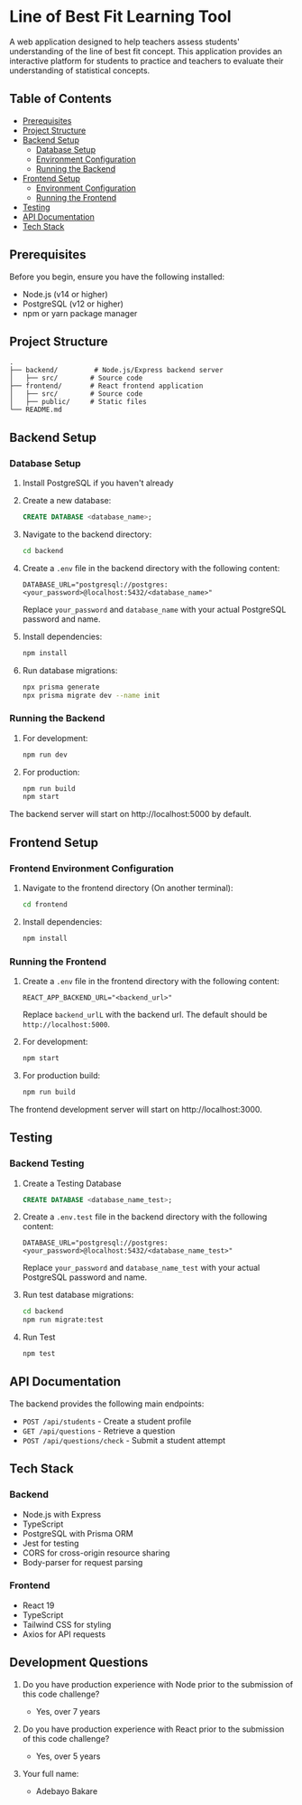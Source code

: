 # Line of Best Fit Learning Tool

A web application designed to help teachers assess students' understanding of the line of best fit concept. This application provides an interactive platform for students to practice and teachers to evaluate their understanding of statistical concepts.

## Table of Contents
- [Prerequisites](#prerequisites)
- [Project Structure](#project-structure)
- [Backend Setup](#backend-setup)
  - [Database Setup](#database-setup)
  - [Environment Configuration](#environment-configuration)
  - [Running the Backend](#running-the-backend)
- [Frontend Setup](#frontend-setup)
  - [Environment Configuration](#frontend-environment-configuration)
  - [Running the Frontend](#running-the-frontend)
- [Testing](#testing)
- [API Documentation](#api-documentation)
- [Tech Stack](#tech-stack)

## Prerequisites

Before you begin, ensure you have the following installed:
- Node.js (v14 or higher)
- PostgreSQL (v12 or higher)
- npm or yarn package manager

## Project Structure

```
.
├── backend/         # Node.js/Express backend server
│   ├── src/        # Source code
├── frontend/       # React frontend application
│   ├── src/        # Source code
│   ├── public/     # Static files
└── README.md
```

## Backend Setup

### Database Setup

1. Install PostgreSQL if you haven't already
2. Create a new database:
   ```sql
   CREATE DATABASE <database_name>;
   ```

3. Navigate to the backend directory:
   ```bash
   cd backend
   ```

4. Create a `.env` file in the backend directory with the following content:
   ```
   DATABASE_URL="postgresql://postgres:<your_password>@localhost:5432/<database_name>"
   ```
   Replace `your_password` and `database_name` with your actual PostgreSQL password and name.

5. Install dependencies:
   ```bash
   npm install
   ```

6. Run database migrations:
   ```bash
   npx prisma generate
   npx prisma migrate dev --name init
   ```

### Running the Backend

1. For development:
   ```bash
   npm run dev
   ```

2. For production:
   ```bash
   npm run build
   npm start
   ```

The backend server will start on http://localhost:5000 by default.

## Frontend Setup

### Frontend Environment Configuration

1. Navigate to the frontend directory (On another terminal):
   ```bash
   cd frontend
   ```

2. Install dependencies:
   ```bash
   npm install
   ```

### Running the Frontend

1. Create a `.env` file in the frontend directory with the following content:
   ```
   REACT_APP_BACKEND_URL="<backend_url>"
   ```
   Replace `backend_urlL` with the backend url. The default should be `http://localhost:5000`.

2. For development:
   ```bash
   npm start
   ```

2. For production build:
   ```bash
   npm run build
   ```

The frontend development server will start on http://localhost:3000.

## Testing

### Backend Testing
1. Create a Testing Database
   ```sql
   CREATE DATABASE <database_name_test>;
   ```

2. Create a `.env.test` file in the backend directory with the following content:
   ```
   DATABASE_URL="postgresql://postgres:<your_password>@localhost:5432/<database_name_test>"
   ```
   Replace `your_password` and `database_name_test` with your actual PostgreSQL password and name.

3. Run test database migrations:
   ```bash
   cd backend
   npm run migrate:test
   ```
4. Run Test
   ```bash
   npm test
   ```

## API Documentation

The backend provides the following main endpoints:
- `POST /api/students` - Create a student profile
- `GET /api/questions` - Retrieve a question
- `POST /api/questions/check` - Submit a student attempt


## Tech Stack

### Backend
- Node.js with Express
- TypeScript
- PostgreSQL with Prisma ORM
- Jest for testing
- CORS for cross-origin resource sharing
- Body-parser for request parsing

### Frontend
- React 19
- TypeScript
- Tailwind CSS for styling
- Axios for API requests

## Development Questions

1. Do you have production experience with Node prior to the submission of this code challenge? 
   - Yes, over 7 years

2. Do you have production experience with React prior to the submission of this code challenge? 
   - Yes, over 5 years

3. Your full name: 
   - Adebayo Bakare
   
